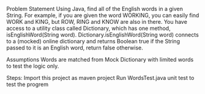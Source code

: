 Problem Statement
Using Java, find all of the English words in a given String. For example, if you are given the word WORKING, 
you can easily find WORK and KING, but ROW, RING and KNOW are also in there. You have access to a utility class called Dictionary, 
which has one method, isEnglishWord(String word). 
Dictionary.isEnglishWord(String word) connects to a (mocked) online dictionary and returns Boolean true if the String passed to it is an English word, 
return false otherwise.

Assumptions
Words are matched from Mock Dictionary with limited words to test the logic only.


Steps:
Import this project as maven project
Run WordsTest.java unit test to test the progrem

